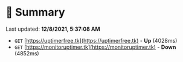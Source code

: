 # 📖 Summary
Last updated: **12/8/2021, 5:37:08 AM**

- `GET` [https://uptimerfree.tk](https://uptimerfree.tk) - **Up** (4028ms)
- `GET` [https://monitoruptimer.tk](https://monitoruptimer.tk) - **Down** (4852ms)
